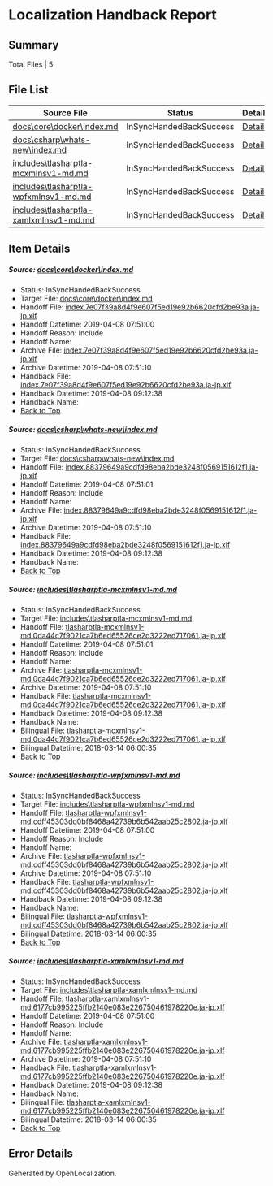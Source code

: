 # <a name='report-top'></a> Localization Handback Report

## Summary
 Total Files | 5

## File List
 Source File | Status | Details 
 ----------- | ------ | ------- 
 [docs\core\docker\index.md](https://github.com/OpenLocalizationTestOrg/docs/blob/f9ae43c1cac88dc83fee07b26d8333501f574532/docs/core/docker/index.md) | InSyncHandedBackSuccess | [Details](#b6fcac5f6062c8e1924794eda0e6b6061f43fa6c41)
 [docs\csharp\whats-new\index.md](https://github.com/OpenLocalizationTestOrg/docs/blob/f9ae43c1cac88dc83fee07b26d8333501f574532/docs/csharp/whats-new/index.md) | InSyncHandedBackSuccess | [Details](#157554dba0e071454c423cd2fd3be50d2be5cb112200)
 [includes\tlasharptla-mcxmlnsv1-md.md](https://github.com/OpenLocalizationTestOrg/docs/blob/f9ae43c1cac88dc83fee07b26d8333501f574532/includes/tlasharptla-mcxmlnsv1-md.md) | InSyncHandedBackSuccess | [Details](#7f5db1529571d6410041b50d8063bd0d689d9a4516225)
 [includes\tlasharptla-wpfxmlnsv1-md.md](https://github.com/OpenLocalizationTestOrg/docs/blob/f9ae43c1cac88dc83fee07b26d8333501f574532/includes/tlasharptla-wpfxmlnsv1-md.md) | InSyncHandedBackSuccess | [Details](#6466dd433df3d39362f1ce3ce231d5b0a7e450d516288)
 [includes\tlasharptla-xamlxmlnsv1-md.md](https://github.com/OpenLocalizationTestOrg/docs/blob/f9ae43c1cac88dc83fee07b26d8333501f574532/includes/tlasharptla-xamlxmlnsv1-md.md) | InSyncHandedBackSuccess | [Details](#ae7061415a4e55e2b3655222d10b6f2e02303dfb16292)

## Item Details
##### <a name='b6fcac5f6062c8e1924794eda0e6b6061f43fa6c41'></a> Source: [docs\core\docker\index.md](https://github.com/OpenLocalizationTestOrg/docs/blob/f9ae43c1cac88dc83fee07b26d8333501f574532/docs/core/docker/index.md)
* Status: InSyncHandedBackSuccess
* Target File: [docs\core\docker\index.md](https://github.com/OpenLocalizationTestOrg/docs.ja-jp/blob/9ffab3d91e5d9224f01ed4bc28f7e8e9adbedde2/docs/core/docker/index.md)
* Handoff File: [index.7e07f39a8d4f9e607f5ed19e92b6620cfd2be93a.ja-jp.xlf](https://github.com/OpenLocalizationTestOrg/docs.handoff/blob/f9111e4e1c3cefd54641eb6adb594b2e23734299/ol-handoff/OpenLocalizationTestOrg/docs.ja-jp/master/p1-ht/index.7e07f39a8d4f9e607f5ed19e92b6620cfd2be93a.ja-jp.xlf)
* Handoff Datetime: 2019-04-08 07:51:00
* Handoff Reason: Include
* Handoff Name: 
* Archive File: [index.7e07f39a8d4f9e607f5ed19e92b6620cfd2be93a.ja-jp.xlf](https://github.com/OpenLocalizationTestOrg/docs.handoff/blob/af42e5d609bd8672e31ad652549a286100a11cf7/ol-archive/OpenLocalizationTestOrg/docs.ja-jp/master/p1-ht/index.7e07f39a8d4f9e607f5ed19e92b6620cfd2be93a.ja-jp.xlf)
* Archive Datetime: 2019-04-08 07:51:10
* Handback File: [index.7e07f39a8d4f9e607f5ed19e92b6620cfd2be93a.ja-jp.xlf](https://github.com/OpenLocalizationTestOrg/docs.handback/blob/d62c4c11016c85ea049b3272238c59d6e17fdd86/ol-handback/OpenLocalizationTestOrg/docs.ja-jp/master/p1-ht/index.7e07f39a8d4f9e607f5ed19e92b6620cfd2be93a.ja-jp.xlf)
* Handback Datetime: 2019-04-08 09:12:38
* Handback Name: 
* [Back to Top](#report-top)

##### <a name='157554dba0e071454c423cd2fd3be50d2be5cb112200'></a> Source: [docs\csharp\whats-new\index.md](https://github.com/OpenLocalizationTestOrg/docs/blob/f9ae43c1cac88dc83fee07b26d8333501f574532/docs/csharp/whats-new/index.md)
* Status: InSyncHandedBackSuccess
* Target File: [docs\csharp\whats-new\index.md](https://github.com/OpenLocalizationTestOrg/docs.ja-jp/blob/9ffab3d91e5d9224f01ed4bc28f7e8e9adbedde2/docs/csharp/whats-new/index.md)
* Handoff File: [index.88379649a9cdfd98eba2bde3248f0569151612f1.ja-jp.xlf](https://github.com/OpenLocalizationTestOrg/docs.handoff/blob/f9111e4e1c3cefd54641eb6adb594b2e23734299/ol-handoff/OpenLocalizationTestOrg/docs.ja-jp/master/p1-ht/index.88379649a9cdfd98eba2bde3248f0569151612f1.ja-jp.xlf)
* Handoff Datetime: 2019-04-08 07:51:01
* Handoff Reason: Include
* Handoff Name: 
* Archive File: [index.88379649a9cdfd98eba2bde3248f0569151612f1.ja-jp.xlf](https://github.com/OpenLocalizationTestOrg/docs.handoff/blob/af42e5d609bd8672e31ad652549a286100a11cf7/ol-archive/OpenLocalizationTestOrg/docs.ja-jp/master/p1-ht/index.88379649a9cdfd98eba2bde3248f0569151612f1.ja-jp.xlf)
* Archive Datetime: 2019-04-08 07:51:10
* Handback File: [index.88379649a9cdfd98eba2bde3248f0569151612f1.ja-jp.xlf](https://github.com/OpenLocalizationTestOrg/docs.handback/blob/d62c4c11016c85ea049b3272238c59d6e17fdd86/ol-handback/OpenLocalizationTestOrg/docs.ja-jp/master/p1-ht/index.88379649a9cdfd98eba2bde3248f0569151612f1.ja-jp.xlf)
* Handback Datetime: 2019-04-08 09:12:38
* Handback Name: 
* [Back to Top](#report-top)

##### <a name='7f5db1529571d6410041b50d8063bd0d689d9a4516225'></a> Source: [includes\tlasharptla-mcxmlnsv1-md.md](https://github.com/OpenLocalizationTestOrg/docs/blob/f9ae43c1cac88dc83fee07b26d8333501f574532/includes/tlasharptla-mcxmlnsv1-md.md)
* Status: InSyncHandedBackSuccess
* Target File: [includes\tlasharptla-mcxmlnsv1-md.md](https://github.com/OpenLocalizationTestOrg/docs.ja-jp/blob/9ffab3d91e5d9224f01ed4bc28f7e8e9adbedde2/includes/tlasharptla-mcxmlnsv1-md.md)
* Handoff File: [tlasharptla-mcxmlnsv1-md.0da44c7f9021ca7b6ed65526ce2d3222ed717061.ja-jp.xlf](https://github.com/OpenLocalizationTestOrg/docs.handoff/blob/f9111e4e1c3cefd54641eb6adb594b2e23734299/ol-handoff/OpenLocalizationTestOrg/docs.ja-jp/master/includes/tlasharptla-mcxmlnsv1-md.0da44c7f9021ca7b6ed65526ce2d3222ed717061.ja-jp.xlf)
* Handoff Datetime: 2019-04-08 07:51:01
* Handoff Reason: Include
* Handoff Name: 
* Archive File: [tlasharptla-mcxmlnsv1-md.0da44c7f9021ca7b6ed65526ce2d3222ed717061.ja-jp.xlf](https://github.com/OpenLocalizationTestOrg/docs.handoff/blob/af42e5d609bd8672e31ad652549a286100a11cf7/ol-archive/OpenLocalizationTestOrg/docs.ja-jp/master/includes/tlasharptla-mcxmlnsv1-md.0da44c7f9021ca7b6ed65526ce2d3222ed717061.ja-jp.xlf)
* Archive Datetime: 2019-04-08 07:51:10
* Handback File: [tlasharptla-mcxmlnsv1-md.0da44c7f9021ca7b6ed65526ce2d3222ed717061.ja-jp.xlf](https://github.com/OpenLocalizationTestOrg/docs.handback/blob/d62c4c11016c85ea049b3272238c59d6e17fdd86/ol-handback/OpenLocalizationTestOrg/docs.ja-jp/master/includes/tlasharptla-mcxmlnsv1-md.0da44c7f9021ca7b6ed65526ce2d3222ed717061.ja-jp.xlf)
* Handback Datetime: 2019-04-08 09:12:38
* Handback Name: 
* Bilingual File: [tlasharptla-mcxmlnsv1-md.0da44c7f9021ca7b6ed65526ce2d3222ed717061.ja-jp.xlf](https://github.com/OpenLocalizationTestOrg/docs.handback/blob/296cfe4053d61f2e7d3bc22748d9156d6f830a1a/ol-handback/OpenLocalizationTestOrg/docs.ja-jp/master/includes/tlasharptla-mcxmlnsv1-md.0da44c7f9021ca7b6ed65526ce2d3222ed717061.ja-jp.xlf)
* Bilingual Datetime: 2018-03-14 06:00:35
* [Back to Top](#report-top)

##### <a name='6466dd433df3d39362f1ce3ce231d5b0a7e450d516288'></a> Source: [includes\tlasharptla-wpfxmlnsv1-md.md](https://github.com/OpenLocalizationTestOrg/docs/blob/f9ae43c1cac88dc83fee07b26d8333501f574532/includes/tlasharptla-wpfxmlnsv1-md.md)
* Status: InSyncHandedBackSuccess
* Target File: [includes\tlasharptla-wpfxmlnsv1-md.md](https://github.com/OpenLocalizationTestOrg/docs.ja-jp/blob/9ffab3d91e5d9224f01ed4bc28f7e8e9adbedde2/includes/tlasharptla-wpfxmlnsv1-md.md)
* Handoff File: [tlasharptla-wpfxmlnsv1-md.cdff45303dd0bf8468a42739b6b542aab25c2802.ja-jp.xlf](https://github.com/OpenLocalizationTestOrg/docs.handoff/blob/f9111e4e1c3cefd54641eb6adb594b2e23734299/ol-handoff/OpenLocalizationTestOrg/docs.ja-jp/master/includes/tlasharptla-wpfxmlnsv1-md.cdff45303dd0bf8468a42739b6b542aab25c2802.ja-jp.xlf)
* Handoff Datetime: 2019-04-08 07:51:00
* Handoff Reason: Include
* Handoff Name: 
* Archive File: [tlasharptla-wpfxmlnsv1-md.cdff45303dd0bf8468a42739b6b542aab25c2802.ja-jp.xlf](https://github.com/OpenLocalizationTestOrg/docs.handoff/blob/af42e5d609bd8672e31ad652549a286100a11cf7/ol-archive/OpenLocalizationTestOrg/docs.ja-jp/master/includes/tlasharptla-wpfxmlnsv1-md.cdff45303dd0bf8468a42739b6b542aab25c2802.ja-jp.xlf)
* Archive Datetime: 2019-04-08 07:51:10
* Handback File: [tlasharptla-wpfxmlnsv1-md.cdff45303dd0bf8468a42739b6b542aab25c2802.ja-jp.xlf](https://github.com/OpenLocalizationTestOrg/docs.handback/blob/d62c4c11016c85ea049b3272238c59d6e17fdd86/ol-handback/OpenLocalizationTestOrg/docs.ja-jp/master/includes/tlasharptla-wpfxmlnsv1-md.cdff45303dd0bf8468a42739b6b542aab25c2802.ja-jp.xlf)
* Handback Datetime: 2019-04-08 09:12:38
* Handback Name: 
* Bilingual File: [tlasharptla-wpfxmlnsv1-md.cdff45303dd0bf8468a42739b6b542aab25c2802.ja-jp.xlf](https://github.com/OpenLocalizationTestOrg/docs.handback/blob/296cfe4053d61f2e7d3bc22748d9156d6f830a1a/ol-handback/OpenLocalizationTestOrg/docs.ja-jp/master/includes/tlasharptla-wpfxmlnsv1-md.cdff45303dd0bf8468a42739b6b542aab25c2802.ja-jp.xlf)
* Bilingual Datetime: 2018-03-14 06:00:35
* [Back to Top](#report-top)

##### <a name='ae7061415a4e55e2b3655222d10b6f2e02303dfb16292'></a> Source: [includes\tlasharptla-xamlxmlnsv1-md.md](https://github.com/OpenLocalizationTestOrg/docs/blob/f9ae43c1cac88dc83fee07b26d8333501f574532/includes/tlasharptla-xamlxmlnsv1-md.md)
* Status: InSyncHandedBackSuccess
* Target File: [includes\tlasharptla-xamlxmlnsv1-md.md](https://github.com/OpenLocalizationTestOrg/docs.ja-jp/blob/9ffab3d91e5d9224f01ed4bc28f7e8e9adbedde2/includes/tlasharptla-xamlxmlnsv1-md.md)
* Handoff File: [tlasharptla-xamlxmlnsv1-md.6177cb995225ffb2140e083e226750461978220e.ja-jp.xlf](https://github.com/OpenLocalizationTestOrg/docs.handoff/blob/f9111e4e1c3cefd54641eb6adb594b2e23734299/ol-handoff/OpenLocalizationTestOrg/docs.ja-jp/master/includes/tlasharptla-xamlxmlnsv1-md.6177cb995225ffb2140e083e226750461978220e.ja-jp.xlf)
* Handoff Datetime: 2019-04-08 07:51:00
* Handoff Reason: Include
* Handoff Name: 
* Archive File: [tlasharptla-xamlxmlnsv1-md.6177cb995225ffb2140e083e226750461978220e.ja-jp.xlf](https://github.com/OpenLocalizationTestOrg/docs.handoff/blob/af42e5d609bd8672e31ad652549a286100a11cf7/ol-archive/OpenLocalizationTestOrg/docs.ja-jp/master/includes/tlasharptla-xamlxmlnsv1-md.6177cb995225ffb2140e083e226750461978220e.ja-jp.xlf)
* Archive Datetime: 2019-04-08 07:51:10
* Handback File: [tlasharptla-xamlxmlnsv1-md.6177cb995225ffb2140e083e226750461978220e.ja-jp.xlf](https://github.com/OpenLocalizationTestOrg/docs.handback/blob/d62c4c11016c85ea049b3272238c59d6e17fdd86/ol-handback/OpenLocalizationTestOrg/docs.ja-jp/master/includes/tlasharptla-xamlxmlnsv1-md.6177cb995225ffb2140e083e226750461978220e.ja-jp.xlf)
* Handback Datetime: 2019-04-08 09:12:38
* Handback Name: 
* Bilingual File: [tlasharptla-xamlxmlnsv1-md.6177cb995225ffb2140e083e226750461978220e.ja-jp.xlf](https://github.com/OpenLocalizationTestOrg/docs.handback/blob/296cfe4053d61f2e7d3bc22748d9156d6f830a1a/ol-handback/OpenLocalizationTestOrg/docs.ja-jp/master/includes/tlasharptla-xamlxmlnsv1-md.6177cb995225ffb2140e083e226750461978220e.ja-jp.xlf)
* Bilingual Datetime: 2018-03-14 06:00:35
* [Back to Top](#report-top)


## Error Details

Generated by OpenLocalization.
